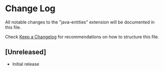 # Change Log
All notable changes to the "java-entities" extension will be documented in this file.

Check [Keep a Changelog](http://keepachangelog.com/) for recommendations on how to structure this file.

## [Unreleased]
- Initial release